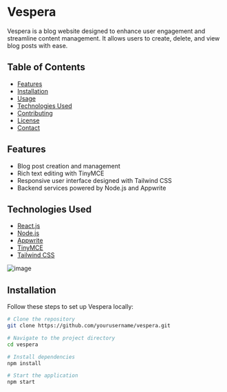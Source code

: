 # Vespera

Vespera is a blog website designed to enhance user engagement and streamline content management. It allows users to create, delete, and view blog posts with ease.

## Table of Contents
- [Features](#features)
- [Installation](#installation)
- [Usage](#usage)
- [Technologies Used](#technologies-used)
- [Contributing](#contributing)
- [License](#license)
- [Contact](#contact)

## Features
- Blog post creation and management
- Rich text editing with TinyMCE
- Responsive user interface designed with Tailwind CSS
- Backend services powered by Node.js and Appwrite

## Technologies Used

- [React.js](https://reactjs.org/)
- [Node.js](https://nodejs.org/)
- [Appwrite](https://appwrite.io/)
- [TinyMCE](https://www.tiny.cloud/)
- [Tailwind CSS](https://tailwindcss.com/)

![image](https://github.com/user-attachments/assets/2f5ea1c2-5ea0-40d1-ab94-aa565067ff8c)

## Installation

Follow these steps to set up Vespera locally:

```bash
# Clone the repository
git clone https://github.com/yourusername/vespera.git

# Navigate to the project directory
cd vespera

# Install dependencies
npm install

# Start the application
npm start
